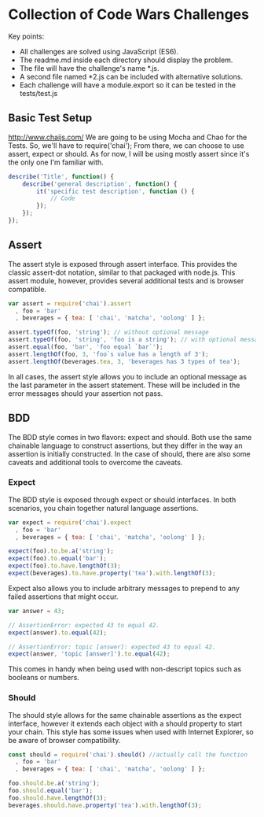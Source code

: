 # Collection of Code Wars Challenges

Key points:

- All challenges are solved using JavaScript (ES6).
- The readme.md inside each directory should display the problem.
- The file will have the challenge's name *.js.
- A second file named *2.js can be included with alternative solutions.
- Each challenge will have a module.export so it can be tested in the tests/test.js

## Basic Test Setup

<http://www.chaijs.com/>
We are going to be using Mocha and Chao for the Tests.
So, we'll have to require('chai');
From there, we can choose to use assert, expect or should.
As for now, I will be using mostly assert since it's the only one I'm familiar with.

```javascript
describe('Title', function() {
    describe('general description', function() {
        it('specific test description', function () {
            // Code
        });
    });
});
```

## Assert

The assert style is exposed through assert interface. This provides the classic assert-dot notation, similar to that packaged with node.js. This assert module, however, provides several additional tests and is browser compatible.

```javascript
var assert = require('chai').assert
  , foo = 'bar'
  , beverages = { tea: [ 'chai', 'matcha', 'oolong' ] };

assert.typeOf(foo, 'string'); // without optional message
assert.typeOf(foo, 'string', 'foo is a string'); // with optional message
assert.equal(foo, 'bar', 'foo equal `bar`');
assert.lengthOf(foo, 3, 'foo`s value has a length of 3');
assert.lengthOf(beverages.tea, 3, 'beverages has 3 types of tea');
```

In all cases, the assert style allows you to include an optional message as the last parameter in the assert statement. These will be included in the error messages should your assertion not pass.

## BDD

The BDD style comes in two flavors: expect and should. Both use the same chainable language to construct assertions, but they differ in the way an assertion is initially constructed. In the case of should, there are also some caveats and additional tools to overcome the caveats.

### Expect

The BDD style is exposed through expect or should interfaces. In both scenarios, you chain together natural language assertions.

```javascript
var expect = require('chai').expect
  , foo = 'bar'
  , beverages = { tea: [ 'chai', 'matcha', 'oolong' ] };

expect(foo).to.be.a('string');
expect(foo).to.equal('bar');
expect(foo).to.have.lengthOf(3);
expect(beverages).to.have.property('tea').with.lengthOf(3);
```

Expect also allows you to include arbitrary messages to prepend to any failed assertions that might occur.

```javascript
var answer = 43;

// AssertionError: expected 43 to equal 42.
expect(answer).to.equal(42);

// AssertionError: topic [answer]: expected 43 to equal 42.
expect(answer, 'topic [answer]').to.equal(42);
```

This comes in handy when being used with non-descript topics such as booleans or numbers.

### Should

The should style allows for the same chainable assertions as the expect interface, however it extends each object with a should property to start your chain. This style has some issues when used with Internet Explorer, so be aware of browser compatibility.

```javascript
const should = require('chai').should() //actually call the function
  , foo = 'bar'
  , beverages = { tea: [ 'chai', 'matcha', 'oolong' ] };

foo.should.be.a('string');
foo.should.equal('bar');
foo.should.have.lengthOf(3);
beverages.should.have.property('tea').with.lengthOf(3);
```
